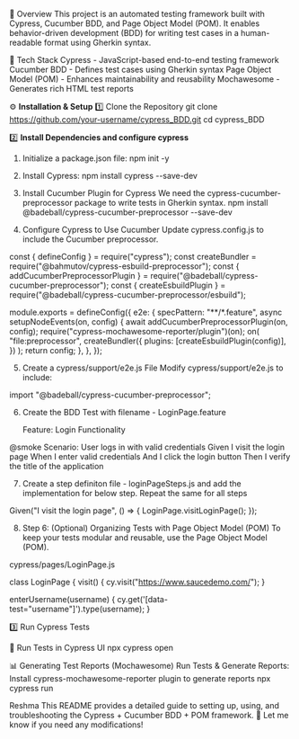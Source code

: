 
🚀 Overview
This project is an automated testing framework built with Cypress, Cucumber BDD, and Page Object Model (POM).
It enables behavior-driven development (BDD) for writing test cases in a human-readable format using Gherkin syntax.

📌 Tech Stack
Cypress - JavaScript-based end-to-end testing framework
Cucumber BDD - Defines test cases using Gherkin syntax
Page Object Model (POM) - Enhances maintainability and reusability
Mochawesome - Generates rich HTML test reports

⚙️ **Installation & Setup**
1️⃣ Clone the Repository
git clone https://github.com/your-username/cypress_BDD.git
cd cypress_BDD

2️⃣ **Install Dependencies and configure cypress**
1. Initialize a package.json file:
npm init -y

2. Install Cypress:
npm install cypress --save-dev

3. Install Cucumber Plugin for Cypress
We need the cypress-cucumber-preprocessor package to write tests in Gherkin syntax.
npm install @badeball/cypress-cucumber-preprocessor --save-dev

4. Configure Cypress to Use Cucumber
Update cypress.config.js to include the Cucumber preprocessor.

const { defineConfig } = require("cypress");
const createBundler = require("@bahmutov/cypress-esbuild-preprocessor");
const { addCucumberPreprocessorPlugin } = require("@badeball/cypress-cucumber-preprocessor");
const { createEsbuildPlugin } = require("@badeball/cypress-cucumber-preprocessor/esbuild");

module.exports = defineConfig({
  e2e: {
    specPattern: "**/*.feature",
    async setupNodeEvents(on, config) {
      await addCucumberPreprocessorPlugin(on, config);
      require("cypress-mochawesome-reporter/plugin")(on);
      on(
        "file:preprocessor",
        createBundler({
          plugins: [createEsbuildPlugin(config)], 
        })
      );
      return config;
    },
  },
});


5. Create a cypress/support/e2e.js File
Modify cypress/support/e2e.js to include:

import "@badeball/cypress-cucumber-preprocessor";

6. Create the BDD Test with filename - LoginPage.feature

   Feature: Login Functionality

  @smoke
  Scenario: User logs in with valid credentials
    Given I visit the login page
    When I enter valid credentials
    And I click the login button
    Then I verify the title of the application

7. Create a step definiton file - loginPageSteps.js and add the implementation for below step. Repeat the same for all steps

  Given("I visit the login page", () => {
    LoginPage.visitLoginPage();
  });

8. Step 6: (Optional) Organizing Tests with Page Object Model (POM)
To keep your tests modular and reusable, use the Page Object Model (POM).

cypress/pages/LoginPage.js

class LoginPage {
  visit() {
    cy.visit("https://www.saucedemo.com/");
  }

  enterUsername(username) {
    cy.get('[data-test="username"]').type(username);
  }

3️⃣ Run Cypress Tests

📌 Run Tests in Cypress UI
npx cypress open

📊 Generating Test Reports (Mochawesome)
Run Tests & Generate Reports: Install cypress-mochawesome-reporter plugin to generate reports
npx cypress run 

Reshma
This README provides a detailed guide to setting up, using, and troubleshooting the Cypress + Cucumber BDD + POM framework. 🚀 Let me know if you need any modifications! 
